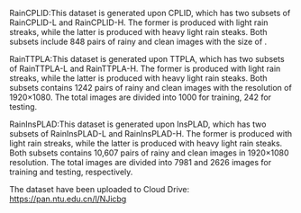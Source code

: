 RainCPLID:This dataset is generated upon CPLID, which has two subsets of RainCPLID-L and RainCPLID-H. The former is produced with light rain streaks, while the latter is produced with heavy light rain steaks. Both subsets include 848 pairs of rainy and clean images with the size of . 

RainTTPLA:This dataset is generated upon TTPLA, which has two subsets of RainTTPLA-L and RainTTPLA-H. The former is produced with light rain streaks, while the latter is produced with heavy light rain steaks. Both subsets contains 1242 pairs of rainy and clean images with the resolution of 1920×1080. The total images are divided into 1000 for training, 242 for testing. 

RainInsPLAD:This dataset is generated upon InsPLAD, which has two subsets of RainInsPLAD-L and RainInsPLAD-H. The former is produced with light rain streaks, while the latter is produced with heavy light rain steaks. Both subsets contains 10,607 pairs of rainy and clean images in 1920×1080
resolution. The total images are divided into 7981 and 2626 images for training and testing, respectively.

The dataset have been uploaded to Cloud Drive: https://pan.ntu.edu.cn/l/NJicbg
